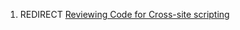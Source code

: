 1.  REDIRECT [Reviewing Code for Cross-site
    scripting](Reviewing_Code_for_Cross-site_scripting "wikilink")